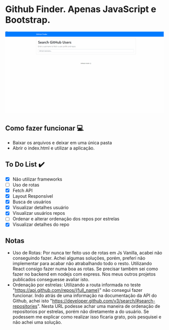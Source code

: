# Github Finder. Apenas JavaScript e Bootstrap.

![alt text](https://github.com/lucasfloripa/test_github_finder_2/blob/master/images/gif.gif?raw=true)

## Como fazer funcionar :computer:
- Baixar os arquivos e deixar em uma única pasta
- Abrir o index.html e utilizar a aplicação.

## To Do List :heavy_check_mark:
- [x] Não utilizar frameworks
- [ ] Uso de rotas
- [x] Fetch API
- [x] Layout Responsível
- [x] Busca de usuários
- [x] Visualizar detalhes usuário
- [x] Visualizar usuários repos
- [ ] Ordenar e alterar ordenação dos repos por estrelas 
- [x] Visualizar detalhes do repo

## Notas
- Uso de Rotas: Por nunca ter feito uso de rotas em Js Vanilla, acabei não conseguindo fazer. Achei algumas soluções, porém, preferi não implementar para acabar não atrabalhando todo o resto. Utilizando React consigo fazer numa boa as rotas. Se precisar também sei como fazer no backend em nodejs com express. Nos meus outros projetos publicados conseguesse avaliar isto.
- Ordenação por estrelas: Utilizando a routa informada no teste "https://api.github.com/repos/{full_name}" não consegui fazer funcionar. Indo atrás de uma informação na documentação da API do Github, achei isto "https://developer.github.com/v3/search/#search-repositories". Nesta URL podesse achar uma maneira de ordenação de repositorios por estrelas, porém não diretamente a do usuário. Se podessem me explicar como realizar isso ficaria grato, pois pesquisei e não achei uma solução.
